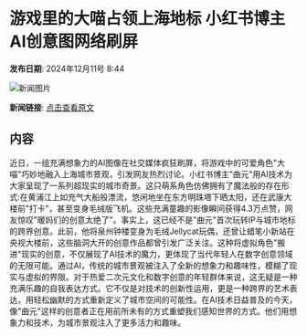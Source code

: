 # 游戏里的大喵占领上海地标 小红书博主AI创意图网络刷屏

**发布日期**: 2024年12月11号 8:44

![新闻图片](https://upload.chinaz.com/2024/1211/6386953218861326382160690.png)

**新闻链接**: [点击查看原文](https://www.aibase.com/zh/news/13874)

## 内容

近日，一组充满想象力的AI图像在社交媒体疯狂刷屏，将游戏中的可爱角色"大喵"巧妙地融入上海城市景观，引发网友热烈讨论。小红书博主"曲元"用AI技术为大家呈现了一系列超现实的城市奇景。这只萌系角色仿佛拥有了魔法般的存在形式:在黄浦江上如充气大船般漂流，悠闲地坐在东方明珠塔下晒太阳，还在武康大楼前"打卡"，甚至变身毛绒版飞机。这些充满童趣的影像瞬间获得4.3万点赞，网友惊叹"暖妈们的创意太绝了"。事实上，这已经不是"曲元"首次玩转IP与城市地标的跨界创意。此前，他将泉州钟楼变身为毛绒Jellycat玩偶，还曾让蜡笔小新站在央视大楼前，这些脑洞大开的创意作品都曾引发广泛关注。这种将虚拟角色"搬进"现实的创意，不仅展现了AI技术的魔力，更体现了当代年轻人在数字创意领域的无限可能。通过AI，传统的城市景观被注入了全新的想象力和趣味性，模糊了现实与虚拟的界限。对于热爱二次元文化和数字创意的年轻群体来说，这无疑是一种充满乐趣的自我表达方式。它不仅是对技术的创新性运用，更是一种跨界的艺术表达，用轻松幽默的方式重新定义了城市空间的可能性。在AI技术日益普及的今天，像"曲元"这样的创意者正在用前所未有的方式重塑我们感知世界的方式。他们用想象力和技术，为城市景观注入了更多活力和趣味。
